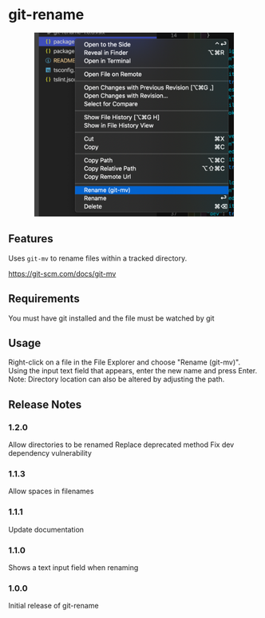 # git-rename

<p align="center">
  <img src="https://raw.githubusercontent.com/adam8810/vscode-git-rename/master/images/docs/menu.png" alt="Menu" width="400" />
</p>

## Features

Uses `git-mv` to rename files within a tracked directory.

https://git-scm.com/docs/git-mv

## Requirements

You must have git installed and the file must be watched by git

## Usage

Right-click on a file in the File Explorer and choose "Rename (git-mv)". Using the input text field that appears, enter the new name and press Enter. Note: Directory location can also be altered by adjusting the path.

## Release Notes

### 1.2.0

Allow directories to be renamed
Replace deprecated method
Fix dev dependency vulnerability

### 1.1.3

Allow spaces in filenames

### 1.1.1

Update documentation

### 1.1.0

Shows a text input field when renaming

### 1.0.0

Initial release of git-rename
